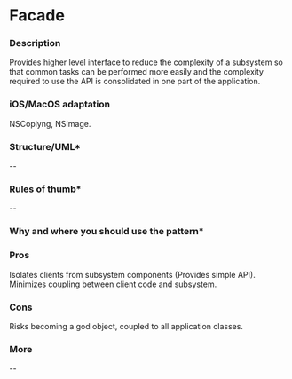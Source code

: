 

# Facade

### Description </br>
Provides higher level interface to reduce the complexity of a subsystem so that common tasks can be performed more easily and the complexity required to use the API is consolidated in one part of the application. </br>


### iOS/MacOS adaptation </br>
NSCopiyng, NSImage. </br>

### Structure/UML*
--

### Rules of thumb*
--

### Why and where you should use the pattern*

### Pros </br>
Isolates clients from subsystem components (Provides simple API). </br>
Minimizes coupling between client code and subsystem. </br>

### Cons </br>
Risks becoming a god object, coupled to all application classes.</br>

### More
--

